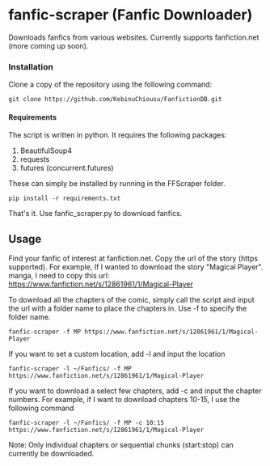 # fanfic-scraper (Fanfic Downloader)
Downloads fanfics from various websites.
Currently supports fanfiction.net (more coming up soon).

### Installation

Clone a copy of the repository using the following command:

```
git clone https://github.com/KebinuChiousu/FanfictionDB.git
```

#### Requirements
The script is written in python. It requires the following packages:
1. BeautifulSoup4
2. requests
3. futures (concurrent.futures)

These can simply be installed by running in the FFScraper folder.
```
pip install -r requirements.txt
```

That's it. Use fanfic_scraper.py to download fanfics.

## Usage

Find your fanfic of interest at fanfiction.net. Copy the url of the story (https supported).
For example, If I wanted to download the story "Magical Player".  manga, I need to copy this url:
https://www.fanfiction.net/s/12861961/1/Magical-Player

To download all the chapters of the comic, simply call the script and input the url with a folder name to place the chapters in. Use -f to specify the folder name.
```
fanfic-scraper -f MP https://www.fanfiction.net/s/12861961/1/Magical-Player 
```

If you want to set a custom location, add -l and input the location
```
fanfic-scraper -l ~/Fanfics/ -f MP https://www.fanfiction.net/s/12861961/1/Magical-Player 
```

If you want to download a select few chapters, add -c and input the chapter numbers.
For example, if I want to download chapters 10-15, I use the following command

```
fanfic-scraper -l ~/Fanfics/ -f MP -c 10:15 https://www.fanfiction.net/s/12861961/1/Magical-Player
```

Note: Only individual chapters or sequential chunks (start:stop) can currently be downloaded.
